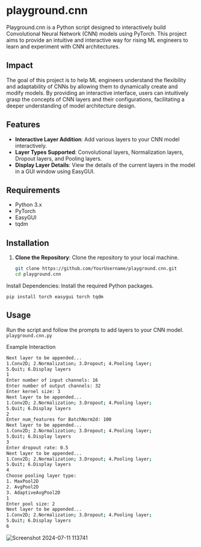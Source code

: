 # playground.cnn

Playground.cnn is a Python script designed to interactively build Convolutional Neural Network (CNN) models using PyTorch. This project aims to provide an intuitive and interactive way for rising ML engineers to learn and experiment with CNN architectures.

## Impact

The goal of this project is to help ML engineers understand the flexibility and adaptability of CNNs by allowing them to dynamically create and modify models. By providing an interactive interface, users can intuitively grasp the concepts of CNN layers and their configurations, facilitating a deeper understanding of model architecture design.

## Features

- **Interactive Layer Addition**: Add various layers to your CNN model interactively.
- **Layer Types Supported**: Convolutional layers, Normalization layers, Dropout layers, and Pooling layers.
- **Display Layer Details**: View the details of the current layers in the model in a GUI window using EasyGUI.

## Requirements

- Python 3.x
- PyTorch
- EasyGUI
- tqdm
## Installation

1. **Clone the Repository**: Clone the repository to your local machine.
   ```bash
   git clone https://github.com/YourUsername/playground.cnn.git
   cd playground.cnn
Install Dependencies: Install the required Python packages.

`pip install torch easygui torch tqdm`

## Usage
Run the script and follow the prompts to add layers to your CNN model.
`playground.cnn.py`

Example Interaction
```bash
Next layer to be appended...
1.Conv2D; 2.Normalization; 3.Dropout; 4.Pooling layer;
5.Quit; 6.Display layers
1
Enter number of input channels: 16
Enter number of output channels: 32
Enter kernel size: 3
Next layer to be appended...
1.Conv2D; 2.Normalization; 3.Dropout; 4.Pooling layer;
5.Quit; 6.Display layers
2
Enter num_features for BatchNorm2d: 100
Next layer to be appended...
1.Conv2D; 2.Normalization; 3.Dropout; 4.Pooling layer;
5.Quit; 6.Display layers
3
Enter dropout rate: 0.5
Next layer to be appended...
1.Conv2D; 2.Normalization; 3.Dropout; 4.Pooling layer;
5.Quit; 6.Display layers
4
Choose pooling layer type:
1. MaxPool2D
2. AvgPool2D
3. AdaptiveAvgPool2D
1
Enter pool size: 2
Next layer to be appended...
1.Conv2D; 2.Normalization; 3.Dropout; 4.Pooling layer;
5.Quit; 6.Display layers
6
```
![Screenshot 2024-07-11 113741](https://github.com/narensen/playground.cnn/assets/106871870/6698cf24-3591-49f4-970c-e5fe3aaef7a7)
